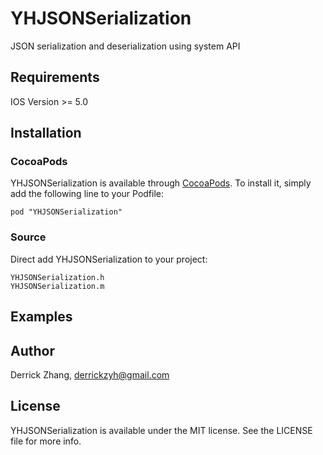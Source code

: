 YHJSONSerialization
===================

JSON serialization and deserialization using system API


Requirements
-----------------------------------

IOS Version >= 5.0

Installation
-----------------------------------
### CocoaPods

YHJSONSerialization is available through [CocoaPods](http://cocoapods.org). To install
it, simply add the following line to your Podfile:

    pod "YHJSONSerialization"
    
### Source

Direct add YHJSONSerialization to your project:

    YHJSONSerialization.h
    YHJSONSerialization.m

    
Examples
-----------------------------------

Author
-----------------------------------

Derrick Zhang, derrickzyh@gmail.com

License
-----------------------------------

YHJSONSerialization is available under the MIT license. See the LICENSE file for more info.
